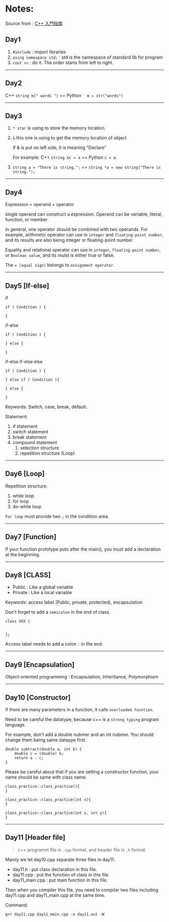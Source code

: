 # Notes:

Source from : [C++ 入門指南](http://kaiching.org/pydoing/cpp.htmls)

## Day1

1. `#include` : import libraries
2. `using namespace std;` : std is the namespace of standard lib for program
3. `cout <<` : do it. The order starts from left to right.

---
## Day2

C++ ```string m(" words ")``` == Python ```  m = str("words")```

---
## Day3

1. `* star` is using to store the memory location.
2. `&` this one is using to get the memory location of object

    If & is put on left side, it is meaning "Declare"

    For example: 
    C++ ```string &c = a``` == Python  ``` c = a ```.

3. ```string a = "There is string.";```  == ```string *a = new string("There is string.");```

---
## Day4

Expression = operand + operator

single operand can construct a expression. Operand can be variable, literal, function, or member.

In general, one operator should be combined with two operands.
For example, arithmetic operator can use in `integer` and `floating-point number`, and its results are also being integer or floating-point number.

Equality and relational operator can use in `integer`, `floating-point number`, or `Boolean value`, and its reulst is either true or false.

The `= (equal sign)` belongs to `assignment operator`.

---
## Day5 [If-else]

if
```
if ( Condition ) {

}
```
if-else
```
if ( Condition ) {
 
} else {

} 
```
if-else if-else else
```
if ( Condition ) {

} else if ( Condition ){

} else {

}
```

Keywords: Switch, case, break, default.

Statement:
1. if statement
2. switch statement
3. break statement
4. compound statement
   1. selection structure
   2. repetition structure (Loop)

---
## Day6 [Loop]

Repetition structure:
1. while loop
2. for loop
3. do-while loop

`For loop` must provide two `;` in the condition area.

---
## Day7 [Function]

If your function prototype puts after the main(), you must add a declaration at the beginning.

---
## Day8 [CLASS]

- Public : Like a global variable 
- Private : Like a local variable

Keywords: access label (Public, private, protected), encapsulation

Don't forget to add a `semicolon` in the end of class.

```
class XXX {


};
```

Access label needs to add a colon `:` in the end.


---
## Day9 [Encapsulation]

Object-oriented programming : Encapsulation, Inheritance, Polymorphism

---
## Day10 [Constructor]

If there are many parameters in a function, it calls `overloaded fucntion`.

Need to be careful the datatype, because c++ is a `strong typing` program language. 

For example, don't add a double nubmer and an int nubmer. You should change them being same dataype first.

```
double subtract(double a, int b) {
    double c = (double) b;
    return a - c;
}
```

Please be careful about that if you are setting a constructor function, your name should be same with class name.

```
class_practice::class_practice(){
}

class_practice::class_practice(int x){
}

class_practice::class_practice(int x, int y){
}
```

---
## Day11 [Header file]

> c++ programm file is `.cpp` format, and header file is `.h` format.

Mainly we let day10.cpp separate three files in day11.

- day11.h : put class declaration in this file.
- day11.cpp : put the function of class in this file.
- day11_main.cpp : put main function in this file.

Then when you compiler this file, you need to compiler two files including day11.cpp and day11_main.cpp at the same time.

Command:
```
g++ day11.cpp day11_main.cpp -o day11.out -W
```
